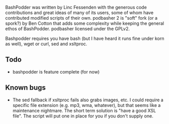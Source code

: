 BashPodder was written by Linc Fessenden with the generous code contributions and great ideas of many of its users, some of whom have contributed modified scripts of their own. podbasher 2 is "soft" fork (or a spork?) by Ben Cotton that adds some complexity while keeping the general ethos of BashPodder. podbasher licensed under the GPLv2.

Bashpodder requires you have bash (but I have heard it runs fine under korn as well), wget or curl, sed and xsltproc.

## Todo
* bashpodder is feature complete (for now)

## Known bugs
* The sed fallback if xsltproc fails also grabs images, etc. I could require a specific file extension (e.g. mp3, wma, whatever), but that seems like a maintenance nightmare. The short term solution is "have a good XSL file". The script will put one in place for you if you don't supply one.
